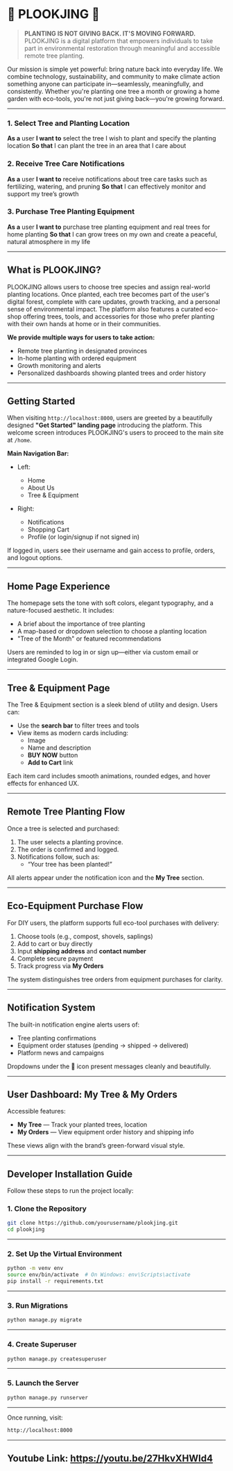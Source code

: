 # 🌳 PLOOKJING 🌳

> **PLANTING IS NOT GIVING BACK. IT'S MOVING FORWARD.**  
PLOOKJING is a digital platform that empowers individuals to take part in environmental restoration through meaningful and accessible remote tree planting.

Our mission is simple yet powerful: bring nature back into everyday life. We combine technology, sustainability, and community to make climate action something anyone can participate in—seamlessly, meaningfully, and consistently. Whether you're planting one tree a month or growing a home garden with eco-tools, you're not just giving back—you're growing forward.

---

### 1. Select Tree and Planting Location
**As a** user
**I want to** select the tree I wish to plant and specify the planting location
**So that** I can plant the tree in an area that I care about

### 2. Receive Tree Care Notifications
**As a** user
**I want to** receive notifications about tree care tasks such as fertilizing, watering, and pruning
**So that** I can effectively monitor and support my tree’s growth

### 3. Purchase Tree Planting Equipment
**As a** user
**I want to** purchase tree planting equipment and real trees for home planting
**So that** I can grow trees on my own and create a peaceful, natural atmosphere in my life

---

## What is PLOOKJING?

PLOOKJING allows users to choose tree species and assign real-world planting locations. Once planted, each tree becomes part of the user's digital forest, complete with care updates, growth tracking, and a personal sense of environmental impact. The platform also features a curated eco-shop offering trees, tools, and accessories for those who prefer planting with their own hands at home or in their communities.

**We provide multiple ways for users to take action:**

- Remote tree planting in designated provinces  
- In-home planting with ordered equipment  
- Growth monitoring and alerts  
- Personalized dashboards showing planted trees and order history

---

## Getting Started

When visiting `http://localhost:8000`, users are greeted by a beautifully designed **"Get Started" landing page** introducing the platform. This welcome screen introduces PLOOKJING's users to proceed to the main site at `/home`.

**Main Navigation Bar:**

- Left:
  - Home
  - About Us
  - Tree & Equipment

- Right:
  - Notifications
  - Shopping Cart
  - Profile (or login/signup if not signed in)

If logged in, users see their username and gain access to profile, orders, and logout options.

---

## Home Page Experience

The homepage sets the tone with soft colors, elegant typography, and a nature-focused aesthetic. It includes:

- A brief about the importance of tree planting
- A map-based or dropdown selection to choose a planting location
- "Tree of the Month" or featured recommendations

Users are reminded to log in or sign up—either via custom email or integrated Google Login.

---

## Tree & Equipment Page

The Tree & Equipment section is a sleek blend of utility and design. Users can:

- Use the **search bar** to filter trees and tools
- View items as modern cards including:
  - Image
  - Name and description
  - **BUY NOW** button
  - **Add to Cart** link

Each item card includes smooth animations, rounded edges, and hover effects for enhanced UX.

---

## Remote Tree Planting Flow

Once a tree is selected and purchased:

1. The user selects a planting province.
2. The order is confirmed and logged.
3. Notifications follow, such as:
   - “Your tree has been planted!”

All alerts appear under the notification icon and the **My Tree** section.

---

## Eco-Equipment Purchase Flow

For DIY users, the platform supports full eco-tool purchases with delivery:

1. Choose tools (e.g., compost, shovels, saplings)
2. Add to cart or buy directly
3. Input **shipping address** and **contact number**
4. Complete secure payment
5. Track progress via **My Orders**

The system distinguishes tree orders from equipment purchases for clarity.

---

## Notification System

The built-in notification engine alerts users of:

- Tree planting confirmations
- Equipment order statuses (pending → shipped → delivered)
- Platform news and campaigns

Dropdowns under the 🔔 icon present messages cleanly and beautifully.

---

## User Dashboard: My Tree & My Orders

Accessible features:

- **My Tree** — Track your planted trees, location
- **My Orders** — View equipment order history and shipping info

These views align with the brand’s green-forward visual style.

---

## Developer Installation Guide

Follow these steps to run the project locally:

### 1. Clone the Repository

```bash
git clone https://github.com/yourusername/plookjing.git
cd plookjing
```

---

### 2. Set Up the Virtual Environment

```bash
python -m venv env
source env/bin/activate  # On Windows: env\Scripts\activate
pip install -r requirements.txt
```

---

### 3. Run Migrations

```bash
python manage.py migrate
```

---

### 4. Create Superuser

```bash
python manage.py createsuperuser
```

---

### 5. Launch the Server

```bash
python manage.py runserver
```

---

Once running, visit:

```bash
http://localhost:8000
```

---
Youtube Link:
https://youtu.be/27HkvXHWId4
---
